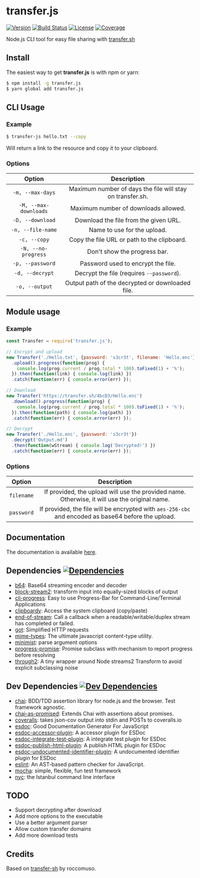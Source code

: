 # transfer.js

[![Version](https://img.shields.io/npm/v/transfer.js.svg)](https://www.npmjs.com/package/transfer.js)
[![Build Status](https://img.shields.io/travis/ObserverOfTime/transfer.js.svg)](https://travis-ci.org/ObserverOfTime/transfer.js)
[![License](https://img.shields.io/badge/license-ISC-blue.svg)](./LICENSE)
[![Coverage](https://coveralls.io/repos/github/ObserverOfTime/transfer.js/badge.svg?branch=master)](https://coveralls.io/github/ObserverOfTime/transfer.js?branch=master)

Node.js CLI tool for easy file sharing with [transfer.sh](https://transfer.sh)

## Install

The easiest way to get **transfer.js** is with npm or yarn:

```sh
$ npm install -g transfer.js
$ yarn global add transfer.js
```

## CLI Usage

### Example

```sh
$ transfer-js hello.txt --copy
```

Will return a link to the resource and copy it to your clipboard.

### Options

|        Option         |                        Description                        |
| :-------------------: | :-------------------------------------------------------: |
|   `-m, --max-days`    | Maximum number of days the file will stay on transfer.sh. |
| `-M, --max-downloads` |           Maximum number of downloads allowed.            |
|   `-D, --download`    |           Download the file from the given URL.           |
|   `-n, --file-name`   |                Name to use for the upload.                |
|     `-c, --copy`      |        Copy the file URL or path to the clipboard.        |
|  `-N, --no-progress`  |               Don't show the progress bar.                |
|   `-p, --password`    |            Password used to encrypt the file.             |
|    `-d, --decrypt`    |         Decrypt the file (requires `--password`).         |
|    `-o, --output`     |     Output path of the decrypted or downloaded file.      |

## Module usage

### Example

```javascript
const Transfer = require('transfer.js');

// Encrypt and upload
new Transfer('./Hello.txt', {password: 's3cr3t', filename: 'Hello.enc'})
  .upload().progress(function(prog) {
    console.log(prog.current / prog.total * 100).toFixed(1) + '%');
  }).then(function(link) { console.log(link) })
  .catch(function(err) { console.error(err) });

// Download
new Transfer('https://transfer.sh/4bcD3/Hello.enc')
  .download().progress(function(prog) {
    console.log(prog.current / prog.total * 100).toFixed(1) + '%');
  }).then(function(path) { console.log(path) })
  .catch(function(err) { console.error(err) });

// Decrypt
new Transfer('./Hello.enc', {password: 's3cr3t'})
  .decrypt('Output.md')
  .then(function(wStream) { console.log('Decrypted!') })
  .catch(function(err) { console.error(err) });

```

### Options

|   Option   |                         Description                          |
| :--------: | :----------------------------------------------------------: |
| `filename` | If provided, the upload will use the provided name.<br>Otherwise, it will use the original name. |
| `password` | If provided, the file will be encrypted with `aes-256-cbc`<br>and encoded as base64 before the upload. |

## Documentation

The documentation is available [here](https://observeroftime.github.io/transfer.js).

## Dependencies [![Dependencies](https://img.shields.io/david/ObserverOfTime/transfer.js.svg)](https://david-dm.org/ObserverOfTime/transfer.js)

- [b64](https://ghub.io/b64): Base64 streaming encoder and decoder
- [block-stream2](https://ghub.io/block-stream2): transform input into equally-sized blocks of output
- [cli-progress](https://ghub.io/cli-progress): Easy to use Progress-Bar for Command-Line/Terminal Applications
- [clipboardy](https://ghub.io/clipboardy): Access the system clipboard (copy/paste)
- [end-of-stream](https://ghub.io/end-of-stream): Call a callback when a readable/writable/duplex stream has completed or failed.
- [got](https://ghub.io/got): Simplified HTTP requests
- [mime-types](https://ghub.io/mime-types): The ultimate javascript content-type utility.
- [minimist](https://ghub.io/minimist): parse argument options
- [progress-promise](https://ghub.io/progress-promise): Promise subclass with mechanism to report progress before resolving
- [through2](https://ghub.io/through2): A tiny wrapper around Node streams2 Transform to avoid explicit subclassing noise

## Dev Dependencies [![Dev Dependencies](https://img.shields.io/david/dev/ObserverOfTime/transfer.js.svg)](https://david-dm.org/ObserverOfTime/transfer.js?type=dev)

- [chai](https://ghub.io/chai): BDD/TDD assertion library for node.js and the browser. Test framework agnostic.
- [chai-as-promised](https://ghub.io/chai-as-promised): Extends Chai with assertions about promises.
- [coveralls](https://ghub.io/coveralls): takes json-cov output into stdin and POSTs to coveralls.io
- [esdoc](https://ghub.io/esdoc): Good Documentation Generator For JavaScript
- [esdoc-accessor-plugin](https://ghub.io/esdoc-accessor-plugin): A accessor plugin for ESDoc
- [esdoc-integrate-test-plugin](https://ghub.io/esdoc-integrate-test-plugin): A integrate test plugin for ESDoc
- [esdoc-publish-html-plugin](https://ghub.io/esdoc-publish-html-plugin): A publish HTML plugin for ESDoc
- [esdoc-undocumented-identifier-plugin](https://ghub.io/esdoc-undocumented-identifier-plugin): A undocumented identifier plugin for ESDoc
- [eslint](https://ghub.io/eslint): An AST-based pattern checker for JavaScript.
- [mocha](https://ghub.io/mocha): simple, flexible, fun test framework
- [nyc](https://ghub.io/nyc): the Istanbul command line interface

## TODO

- Support decrypting after download
- Add more options to the executable
- Use a better argument parser
- Allow custom transfer domains
- Add more download tests

## Credits

Based on [transfer-sh](https://ghub.io/transfer-sh) by roccomuso.

